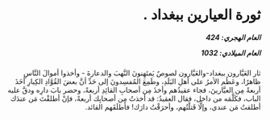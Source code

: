 <h1 dir="rtl">ثورة العيارين ببغداد .</h1>

<h5 dir="rtl">العام الهجري:  424

العام الميلادي: 1032

</h5>

<p dir="rtl">ثار العَيَّارون ببغداد-والعَيَّارون لصوصٌ يَمتَهِنونَ النَّهبَ والدعارةَ - وأخذوا أموالَ النَّاسِ ظاهرًا، وعَظُم الأمرُ على أهلِ البَلَدِ، وطَمِعَ المُفسِدونَ إلى حَدِّ أنَّ بعضَ القُوَّادِ الكِبارِ أخَذَ أربعةً مِن العيَّارينَ، فجاء عقيدُهم وأخذَ مِن أصحابِ القائِدِ أربعةً، وحضر بابَ دارِه ودقَّ عليه الباب، فكَلَّمَه من داخل، فقال العقيدُ: قد أخذتُ مِن أصحابِك أربعةً، فإنْ أطلقْتَ مَن عندَك أطلقتُ مَن عندي، وإلَّا قَتلْتُهم، وأحرَقْتُ دارَك! فأطلَقَهم القائد.</p></br>
